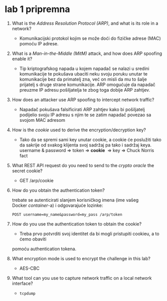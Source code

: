 # lab 1 pripremna

1. What is the *Address Resolution Protocol (ARP)*, and what is its role in a network?
    - Komunikacijski protokol kojim se može doći do fizičke adrese (MAC) pomoću IP adrese.
2. What is a *Man-in-the-Middle (MitM)* attack, and how does ARP spoofing enable it?
    - Tip kriptografskog napada u kojem napadač se nalazi u sredini komunikacije te pokušava ubaciti neku svoju poruku unutar te komunikacije bez da primatelj zna, već on misli da mu to šalje prijatelj s druge strane komunikacije. ARP omogućuje da napadač preuzme IP adresu pošiljatelja te zbog toga dobije ARP zahtjev.
3. How does an attacker use ARP spoofing to intercept network traffic?
    - Napadač pokušava falsificirati ARP zahtjev kako bi pošiljatelj podijelio svoju IP adresu s njim te se zatim napadač povezao sa svojom MAC adresom
4. How is the *cookie* used to derive the encryption/decryption key?
    - Tako da se spremi sami key unutar cookie, a cookie će poslužiti tako da sakrije od svakog klijenta svoj sadržaj pa tako i sadržaj keya. username & password ⇒ token ⇒ **cookie**
     ⇒ key ⇒ Chuck Norris fact
5. What REST API request do you need to send to the *crypto oracle* the secret cookie?
    - GET /arp/cookie
6. How do you obtain the authentication token?
    
     trebate se autenticirati slanjem korisničkog imena (ime vašeg Docker *container*-a) i odgovarajuće lozinke:
    
    `POST username=my_name&password=my_pass /arp/token`
    
7. How do you use the authentication token to obtain the cookie?
    - Treba prvo potvrditi svoj identitet da bi mogli pristupiti cookieu, a to ćemo obaviti
    
    pomoću authentication tokena.
    
8. What encryption mode is used to encrypt the challenge in this lab?
    - AES-CBC
9. What tool can you use to capture network traffic on a local network interface?
    - `tcpdump`